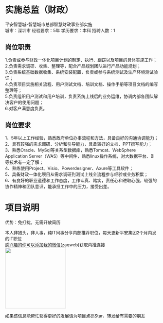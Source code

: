 # 实施总监（财政）
平安智慧城-智慧城市总部智慧财政事业部实施  
城市：深圳市 经验要求：5年 学历要求：本科  招聘人数：1

## 岗位职责
1.负责或参与财政一体化项目计划的制定、执行、跟踪以及项目的具体实施工作；   
2.负责需求调研、收集、整理等，配合产品规划团队进行产品功能规划；   
3.负责系统基础数据收集、系统安装配置，负责或参与系统测试及生产环境测试验证；   
4.负责项目实施相关流程、用户测试文档、培训文档、操作手册等项目文档的编写整理等；   
5.负责组织用户测试和用户培训，负责系统上线后的业务运维，协调内部各团队解决客户的使用问题；   
6.对客户满意度负责。

## 岗位要求
1、5年以上工作经验，熟悉政府单位办事流程和方法，具备良好的沟通协调能力；   
2、具有较强的需求调研、分析和引导能力，具备较好的文档、PPT撰写能力；   
3、熟悉Oracle、MySql等关系型数据库，熟悉Tomcat、WebSphere Application Server（WAS）等中间件，熟悉linux操作系统，对大数据平台、BI等技术有一定了解；   
4、熟练使用Project、Visio、Powerdesigner、Axure等工具软件；   
5、具备财政一体化项目从需求调研到测试上线全流程参与经验或业务积累；   
6、有良好的职业道德和工作态度，工作认真、踏实，责任心和进取心强，较强的协作精神和团队意识，能承担工作中的压力，接受出差。

# 项目说明

优势：免打扰，无需开放简历

本人非猎头，非人事，纯IT同事分享内部推荐职位，每天更新平安集团2个月内发的IT职位  
感兴趣的你可以添加我的微信(zaqweb)获取内推连接  
<img src="https://github.com/zaqweb/PA-IT-JOBS/blob/master/WechatICode.jpeg"  height="200" width="200">

如果该信息能帮忙获得更好的发展请为项目点亮Star，转发给有需要的朋友




